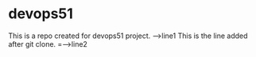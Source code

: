 # devops51
This is a repo created for devops51 project. -->line1
This is the line added after git clone. =-->line2
